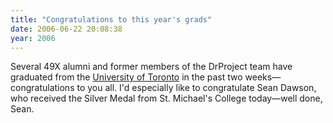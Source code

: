 ```yaml
---
title: "Congratulations to this year's grads"
date: 2006-06-22 20:08:38
year: 2006
---
```

Several 49X alumni and former members of the DrProject team have graduated from the <a href="http://www.utoronto.ca">University of Toronto</a> in the past two weeks—congratulations to you all.  I'd especially like to congratulate Sean Dawson, who received the Silver Medal from St. Michael's College today—well done, Sean.
